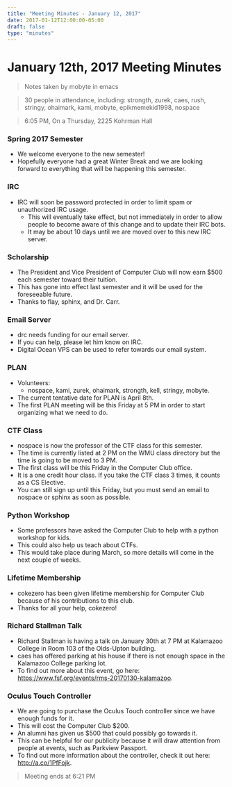 ```yaml
---
title: "Meeting Minutes - January 12, 2017"
date: 2017-01-12T12:00:00-05:00
draft: false
type: "minutes"
---
```


# January 12th, 2017 Meeting Minutes
> Notes taken by mobyte in emacs

> 30 people in attendance, including: strongth, zurek, caes, rush, stringy, ohaimark, kami, mobyte, epikmemekid1998, nospace

> 6:05 PM, On a Thursday, 2225 Kohrman Hall

### Spring 2017 Semester
- We welcome everyone to the new semester!
- Hopefully everyone had a great Winter Break and we are looking forward to everything that will be happening this semester.

### IRC
- IRC will soon be password protected in order to limit spam or unauthorized IRC usage.
  - This will eventually take effect, but not immediately in order to allow people to become aware of this change and to update their IRC bots.
  - It may be about 10 days until we are moved over to this new IRC server.
  
### Scholarship
- The President and Vice President of Computer Club will now earn $500 each semester toward their tuition.
- This has gone into effect last semester and it will be used for the foreseeable future.
- Thanks to flay, sphinx, and Dr. Carr.

### Email Server
- drc needs funding for our email server.
- If you can help, please let him know on IRC.
- Digital Ocean VPS can be used to refer towards our email system.

### PLAN
- Volunteers:
  - nospace, kami, zurek, ohaimark, strongth, kell, stringy, mobyte.
- The current tentative date for PLAN is April 8th.
- The first PLAN meeting will be this Friday at 5 PM in order to start organizing what we need to do.

### CTF Class
- nospace is now the professor of the CTF class for this semester.
- The time is currently listed at 2 PM on the WMU class directory but the time is going to be moved to 3 PM.
- The first class will be this Friday in the Computer Club office.
- It is a one credit hour class. If you take the CTF class 3 times, it counts as a CS Elective.
- You can still sign up until this Friday, but you must send an email to nospace or sphinx as soon as possible.

### Python Workshop
- Some professors have asked the Computer Club to help with a python workshop for kids.
- This could also help us teach about CTFs.
- This would take place during March, so more details will come in the next couple of weeks.

### Lifetime Membership
- cokezero has been given lifetime membership for Computer Club because of his contributions to this club.
- Thanks for all your help, cokezero!

### Richard Stallman Talk
- Richard Stallman is having a talk on January 30th at 7 PM at Kalamazoo College in Room 103 of the Olds-Upton building.
- caes has offered parking at his house if there is not enough space in the Kalamazoo College parking lot.
- To find out more about this event, go here: https://www.fsf.org/events/rms-20170130-kalamazoo.

### Oculus Touch Controller
- We are going to purchase the Oculus Touch controller since we have enough funds for it.
- This will cost the Computer Club $200.
- An alumni has given us $500 that could possibly go towards it.
- This can be helpful for our publicity because it will draw attention from people at events, such as Parkview Passport.
- To find out more information about the controller, check it out here: http://a.co/1PfFojk.

> Meeting ends at 6:21 PM
